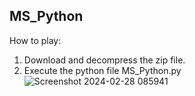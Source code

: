 MS_Python
------------------------------------
How to play:
1. Download and decompress the zip file.
2. Execute the python file MS_Python.py
![Screenshot 2024-02-28 085941](https://github.com/chowchunfu/MS_Python/assets/77260012/e17220b0-7f9b-40e1-9da4-d39c1e1d370f)
